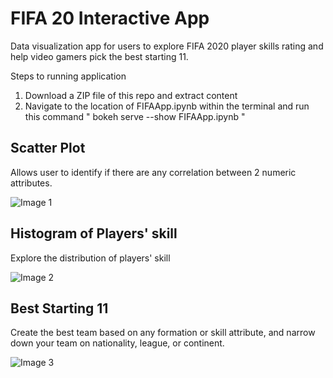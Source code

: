# FIFA 20 Interactive App

Data visualization app for users to explore FIFA 2020 player skills rating and help video gamers pick the best starting 11.

Steps to running application
1. Download a ZIP file of this repo and extract content
2. Navigate to the location of FIFAApp.ipynb within the terminal and run this command
" bokeh serve --show FIFAApp.ipynb "

## Scatter Plot
Allows user to identify if there are any correlation between 2 numeric attributes. 

![Image 1](https://github.com/yte9pc/FIFA-20-Interactive-App/blob/master/screenshots/Screen%20Shot%202020-07-12%20at%2012.10.26%20AM.png)

## Histogram of Players' skill
Explore the distribution of players' skill

![Image 2](https://github.com/yte9pc/FIFA-20-Interactive-App/blob/master/screenshots/Screen%20Shot%202020-07-12%20at%2012.10.36%20AM.png)

## Best Starting 11
Create the best team based on any formation or skill attribute, and narrow down your team on nationality, league, or continent. 

![Image 3](https://github.com/yte9pc/FIFA-20-Interactive-App/blob/master/screenshots/Screen%20Shot%202020-07-12%20at%2012.11.29%20AM.png)
